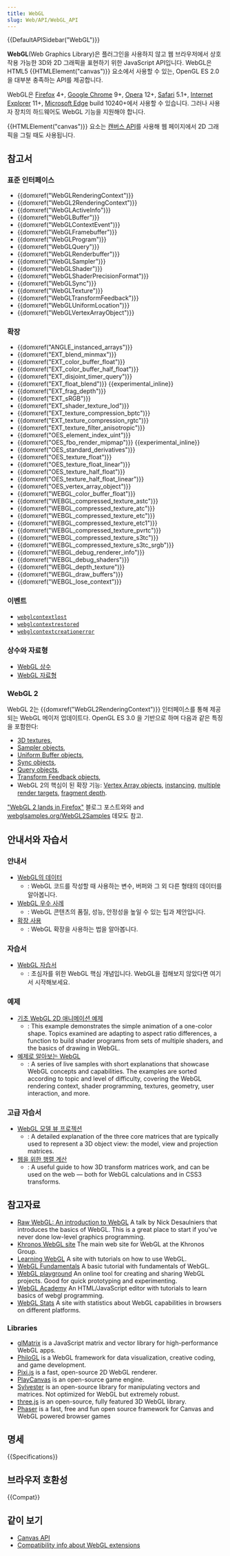 ```yaml
---
title: WebGL
slug: Web/API/WebGL_API
---
```


{{DefaultAPISidebar("WebGL")}}

**WebGL**(Web Graphics Library)은 플러그인을 사용하지 않고 웹 브라우저에서 상호작용 가능한 3D와 2D 그래픽을 표현하기 위한 JavaScript API입니다. WebGL은 HTML5 {{HTMLElement("canvas")}} 요소에서 사용할 수 있는, OpenGL ES 2.0을 대부분 충족하는 API를 제공합니다.

WebGL은 [Firefox](https://www.mozilla.org/ko/firefox/new/) 4+, [Google Chrome](http://www.google.com/chrome/) 9+, [Opera](http://www.opera.com/) 12+, [Safari](http://www.apple.com/fr/safari/) 5.1+, [Internet Explorer](http://windows.microsoft.com/en-us/internet-explorer/download-ie) 11+, [Microsoft Edge](https://www.microsoft.com/en-us/windows/microsoft-edge) build 10240+에서 사용할 수 있습니다. 그러나 사용자 장치의 하드웨어도 WebGL 기능을 지원해야 합니다.

{{HTMLElement("canvas")}} 요소는 [캔버스 API](/ko/docs/Web/API/Canvas_API)를 사용해 웹 페이지에서 2D 그래픽을 그릴 때도 사용됩니다.

<h2 class="Documentation" id="참고서">참고서</h2>

### 표준 인터페이스

<div class="index"><ul><li>{{domxref("WebGLRenderingContext")}}</li><li>{{domxref("WebGL2RenderingContext")}}</li><li>{{domxref("WebGLActiveInfo")}}</li><li>{{domxref("WebGLBuffer")}}</li><li>{{domxref("WebGLContextEvent")}}</li><li>{{domxref("WebGLFramebuffer")}}</li><li>{{domxref("WebGLProgram")}}</li><li>{{domxref("WebGLQuery")}}</li><li>{{domxref("WebGLRenderbuffer")}}</li><li>{{domxref("WebGLSampler")}}</li><li>{{domxref("WebGLShader")}}</li><li>{{domxref("WebGLShaderPrecisionFormat")}}</li><li>{{domxref("WebGLSync")}}</li><li>{{domxref("WebGLTexture")}}</li><li>{{domxref("WebGLTransformFeedback")}}</li><li>{{domxref("WebGLUniformLocation")}}</li><li>{{domxref("WebGLVertexArrayObject")}}</li></ul></div>

### 확장

<div class="index"><ul><li>{{domxref("ANGLE_instanced_arrays")}}</li><li>{{domxref("EXT_blend_minmax")}}</li><li>{{domxref("EXT_color_buffer_float")}}</li><li>{{domxref("EXT_color_buffer_half_float")}}</li><li>{{domxref("EXT_disjoint_timer_query")}}</li><li>{{domxref("EXT_float_blend")}} {{experimental_inline}}</li><li>{{domxref("EXT_frag_depth")}}</li><li>{{domxref("EXT_sRGB")}}</li><li>{{domxref("EXT_shader_texture_lod")}}</li><li>{{domxref("EXT_texture_compression_bptc")}}</li><li>{{domxref("EXT_texture_compression_rgtc")}}</li><li>{{domxref("EXT_texture_filter_anisotropic")}}</li><li>{{domxref("OES_element_index_uint")}}</li><li>{{domxref("OES_fbo_render_mipmap")}} {{experimental_inline}}</li><li>{{domxref("OES_standard_derivatives")}}</li><li>{{domxref("OES_texture_float")}}</li><li>{{domxref("OES_texture_float_linear")}}</li><li>{{domxref("OES_texture_half_float")}}</li><li>{{domxref("OES_texture_half_float_linear")}}</li><li>{{domxref("OES_vertex_array_object")}}</li><li>{{domxref("WEBGL_color_buffer_float")}}</li><li>{{domxref("WEBGL_compressed_texture_astc")}}</li><li>{{domxref("WEBGL_compressed_texture_atc")}}</li><li>{{domxref("WEBGL_compressed_texture_etc")}}</li><li>{{domxref("WEBGL_compressed_texture_etc1")}}</li><li>{{domxref("WEBGL_compressed_texture_pvrtc")}}</li><li>{{domxref("WEBGL_compressed_texture_s3tc")}}</li><li>{{domxref("WEBGL_compressed_texture_s3tc_srgb")}}</li><li>{{domxref("WEBGL_debug_renderer_info")}}</li><li>{{domxref("WEBGL_debug_shaders")}}</li><li>{{domxref("WEBGL_depth_texture")}}</li><li>{{domxref("WEBGL_draw_buffers")}}</li><li>{{domxref("WEBGL_lose_context")}}</li></ul></div>

### 이벤트

- [`webglcontextlost`](/ko/docs/Web/API/HTMLCanvasElement/webglcontextlost_event)
- [`webglcontextrestored`](/ko/docs/Web/API/HTMLCanvasElement/webglcontextrestored_event)
- [`webglcontextcreationerror`](/ko/docs/Web/API/HTMLCanvasElement/webglcontextcreationerror_event)

### 상수와 자료형

- [WebGL 상수](/ko/docs/Web/API/WebGL_API/Constants)
- [WebGL 자료형](/ko/docs/Web/API/WebGL_API/Types)

### WebGL 2

WebGL 2는 {{domxref("WebGL2RenderingContext")}} 인터페이스를 통해 제공되는 WebGL 메이저 업데이트다. OpenGL ES 3.0 을 기반으로 하며 다음과 같은 특징을 포함한다:

- [3D textures](/ko/docs/Web/API/WebGL2RenderingContext/texImage3D),
- [Sampler objects](/ko/docs/Web/API/WebGLSampler),
- [Uniform Buffer objects](/ko/docs/Web/API/WebGL2RenderingContext#Uniform_buffer_objects),
- [Sync objects](/ko/docs/Web/API/WebGLSync),
- [Query objects](/ko/docs/Web/API/WebGLQuery),
- [Transform Feedback objects](/ko/docs/Web/API/WebGLTransformFeedback),
- WebGL 2의 핵심이 된 확장 기능: [Vertex Array objects](/ko/docs/Web/API/WebGLVertexArrayObject), [instancing](/ko/docs/Web/API/WebGL2RenderingContext/drawArraysInstanced), [multiple render targets](/ko/docs/Web/API/WebGL2RenderingContext/drawBuffers), [fragment depth](/ko/docs/Web/API/EXT_frag_depth).

["WebGL 2 lands in Firefox"](https://hacks.mozilla.org/2017/01/webgl-2-lands-in-firefox/) 블로그 포스트와와 and [webglsamples.org/WebGL2Samples](http://webglsamples.org/WebGL2Samples/) 데모도 참고.

<h2 class="Documentation" id="안내서와_자습서">안내서와 자습서</h2>

### 안내서

- [WebGL의 데이터](/ko/docs/Web/API/WebGL_API/Data)
  - : WebGL 코드를 작성할 때 사용하는 변수, 버퍼와 그 외 다른 형태의 데이터를 알아봅니다.
- [WebGL 우수 사례](/ko/docs/Web/WebGL/WebGL_best_practices)
  - : WebGL 콘텐츠의 품질, 성능, 안정성을 높일 수 있는 팁과 제안입니다.
- [확장 사용](/ko/docs/Web/WebGL/Using_Extensions)
  - : WebGL 확장을 사용하는 법을 알아봅니다.

### 자습서

- [WebGL 자습서](/ko/docs/Web/API/WebGL_API/Tutorial)
  - : 초심자를 위한 WebGL 핵심 개념입니다. WebGL을 접해보지 않았다면 여기서 시작해보세요.

### 예제

- [기초 WebGL 2D 애니메이션 예제](/ko/docs/Web/API/WebGL_API/Basic_2D_animation_example)
  - : This example demonstrates the simple animation of a one-color shape. Topics examined are adapting to aspect ratio differences, a function to build shader programs from sets of multiple shaders, and the basics of drawing in WebGL.
- [예제로 알아보는 WebGL](/ko/docs/Web/API/WebGL_API/By_example)
  - : A series of live samples with short explanations that showcase WebGL concepts and capabilities. The examples are sorted according to topic and level of difficulty, covering the WebGL rendering context, shader programming, textures, geometry, user interaction, and more.

### 고급 자습서

- [WebGL 모델 뷰 프로젝션](/ko/docs/Web/API/WebGL_API/WebGL_model_view_projection)
  - : A detailed explanation of the three core matrices that are typically used to represent a 3D object view: the model, view and projection matrices.
- [웹을 위한 행렬 계산](/ko/docs/Web/API/WebGL_API/Matrix_math_for_the_web)
  - : A useful guide to how 3D transform matrices work, and can be used on the web — both for WebGL calculations and in CSS3 transforms.

<h2 class="Related_Topics" id="참고자료">참고자료</h2>

- [Raw WebGL: An introduction to WebGL](https://www.youtube.com/embed/H4c8t6myAWU/?feature=player_detailpage) A talk by Nick Desaulniers that introduces the basics of WebGL. This is a great place to start if you've never done low-level graphics programming.
- [Khronos WebGL site](http://www.khronos.org/webgl/) The main web site for WebGL at the Khronos Group.
- [Learning WebGL](http://learningwebgl.com/blog/?page_id=1217) A site with tutorials on how to use WebGL.
- [WebGL Fundamentals](http://www.html5rocks.com/en/tutorials/webgl/webgl_fundamentals/) A basic tutorial with fundamentals of WebGL.
- [WebGL playground](http://webglplayground.net/) An online tool for creating and sharing WebGL projects. Good for quick prototyping and experimenting.
- [WebGL Academy](http://www.webglacademy.com/) An HTML/JavaScript editor with tutorials to learn basics of webgl programming.
- [WebGL Stats](http://webglstats.com/) A site with statistics about WebGL capabilities in browsers on different platforms.

### Libraries

- [glMatrix](https://github.com/toji/gl-matrix) is a JavaScript matrix and vector library for high-performance WebGL apps.
- [PhiloGL](http://senchalabs.github.com/philogl/) is a WebGL framework for data visualization, creative coding, and game development.
- [Pixi.js](http://www.pixijs.com/) is a fast, open-source 2D WebGL renderer.
- [PlayCanvas](https://playcanvas.com/) is an open-source game engine.
- [Sylvester](http://sylvester.jcoglan.com/) is an open-source library for manipulating vectors and matrices. Not optimized for WebGL but extremely robust.
- [three.js](https://threejs.org/) is an open-source, fully featured 3D WebGL library.
- [Phaser](https://phaser.io/) is a fast, free and fun open source framework for Canvas and WebGL powered browser games

## 명세

{{Specifications}}

## 브라우저 호환성

{{Compat}}

## 같이 보기

- [Canvas API](/ko/docs/Web/API/Canvas_API)
- [Compatibility info about WebGL extensions](/ko/docs/Web/API/WebGLRenderingContext/getSupportedExtensions#Browser_compatibility)
